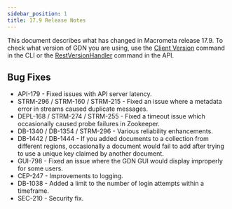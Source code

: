 ```yaml
---
sidebar_position: 1
title: 17.9 Release Notes
---
```


This document describes what has changed in Macrometa release 17.9. To check what version of GDN you are using, use the [Client Version](https://macrometa.com/docs/essentials/CLI/commands#client-version-gdnsl) command in the CLI or the [RestVersionHandler](https://macrometa.com/docs/api#/operations/RestVersionHandler) command in the API.

## Bug Fixes

* API-179 - Fixed issues with API server latency.
* STRM-296 / STRM-160 / STRM-215 - Fixed an issue where a metadata error in streams caused duplicate messages.
* DEPL-168 / STRM-274 / STRM-255 - Fixed a timeout issue which occasionally caused probe failures in Zookeeper.
* DB-1340 / DB-1354 / STRM-296 - Various reliability enhancements.
* DB-1442 / DB-1444 - If you added documents to a collection from different regions, occasionally a document would fail to add after trying to use a unique key claimed by another document.
* GUI-798 - Fixed an issue where the GDN GUI would display improperly for some users.
* CEP-247 - Improvements to logging.
* DB-1038 - Added a limit to the number of login attempts within a timeframe.
* SEC-210 - Security fix.
